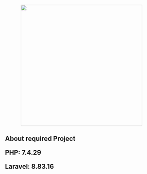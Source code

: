 <p align="center"><a href="https://laravel.com" target="_blank"><img src="https://raw.githubusercontent.com/laravel/art/master/logo-lockup/5%20SVG/2%20CMYK/1%20Full%20Color/laravel-logolockup-cmyk-red.svg" width="400"></a></p>



## About required Project <p align="left"><b>PHP: 7.4.29</b></p> <b>Laravel: 8.83.16</b>



